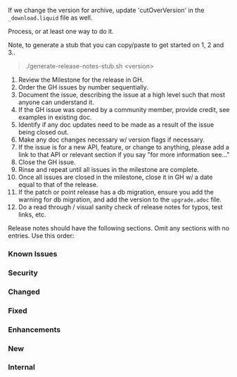 If we change the version for archive, update 'cutOverVersion' in the `_download.liquid` file as well.

Process, or at least one way to do it.

Note, to generate a stub that you can copy/paste to get started on 1, 2 and 3..

> ./generate-release-notes-stub.sh &lt;version>

1. Review the Milestone for the release in GH.
2. Order the GH issues by number sequentially.
3. Document the issue, describing the issue at a high level such that most anyone can understand it.
4. If the GH issue was opened by a community member, provide credit, see examples in existing doc.
5. Identify if any doc updates need to be made as a result of the issue being closed out.
6. Make any doc changes necessary w/ version flags if necessary.
7. If the issue is for a new API, feature, or change to anything, please add a link to that API or relevant section if you say "for more information see..."
8. Close the GH issue.
9. Rinse and repeat until all issues in the milestone are complete.
10. Once all issues are closed in the milestone, close it in GH w/ a date equal to that of the release.
11. If the patch or point release has a db migration, ensure you add the warning for db migration, and add the version to the `upgrade.adoc` file.
12. Do a read through / visual sanity check of release notes for typos, test links, etc.

Release notes should have the following sections. Omit any sections with no entries. Use this order:

### Known Issues
### Security
### Changed
### Fixed
### Enhancements
### New
### Internal